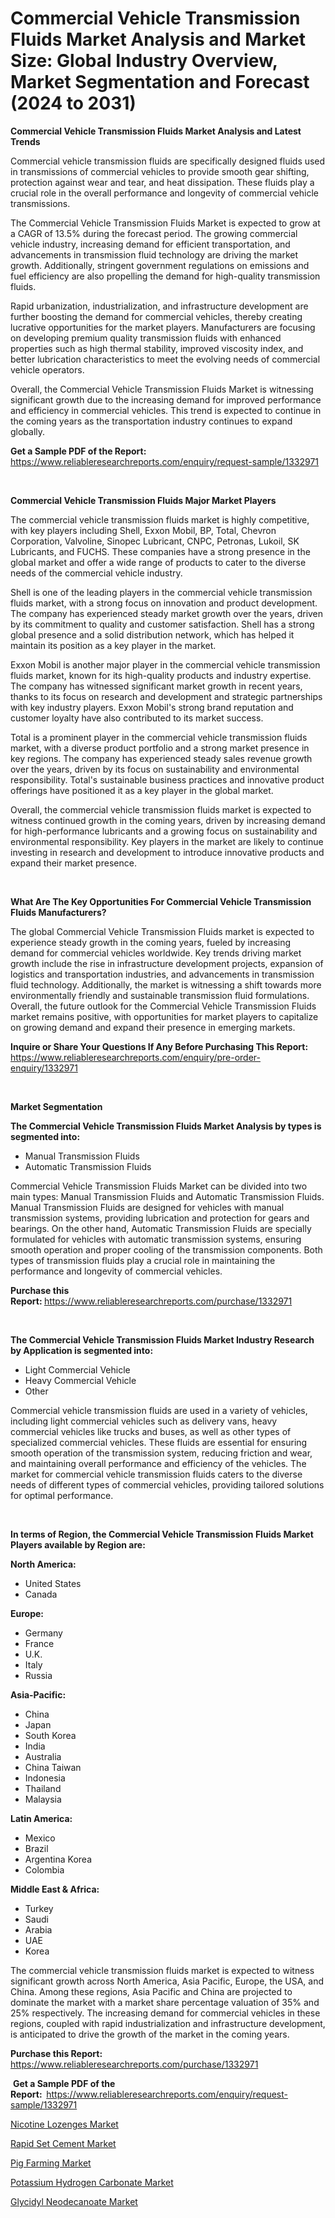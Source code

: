 <p><h1>Commercial Vehicle Transmission Fluids Market Analysis and Market Size: Global Industry Overview, Market Segmentation and Forecast (2024 to 2031)</h1></p><p><strong>Commercial Vehicle Transmission Fluids Market Analysis and Latest Trends</strong></p>
<p><p>Commercial vehicle transmission fluids are specifically designed fluids used in transmissions of commercial vehicles to provide smooth gear shifting, protection against wear and tear, and heat dissipation. These fluids play a crucial role in the overall performance and longevity of commercial vehicle transmissions.</p><p>The Commercial Vehicle Transmission Fluids Market is expected to grow at a CAGR of 13.5% during the forecast period. The growing commercial vehicle industry, increasing demand for efficient transportation, and advancements in transmission fluid technology are driving the market growth. Additionally, stringent government regulations on emissions and fuel efficiency are also propelling the demand for high-quality transmission fluids.</p><p>Rapid urbanization, industrialization, and infrastructure development are further boosting the demand for commercial vehicles, thereby creating lucrative opportunities for the market players. Manufacturers are focusing on developing premium quality transmission fluids with enhanced properties such as high thermal stability, improved viscosity index, and better lubrication characteristics to meet the evolving needs of commercial vehicle operators.</p><p>Overall, the Commercial Vehicle Transmission Fluids Market is witnessing significant growth due to the increasing demand for improved performance and efficiency in commercial vehicles. This trend is expected to continue in the coming years as the transportation industry continues to expand globally.</p></p>
<p><strong>Get a Sample PDF of the Report:&nbsp;</strong> <a href="https://www.reliableresearchreports.com/enquiry/request-sample/1332971">https://www.reliableresearchreports.com/enquiry/request-sample/1332971</a></p>
<p>&nbsp;</p>
<p><strong>Commercial Vehicle Transmission Fluids Major Market Players</strong></p>
<p><p>The commercial vehicle transmission fluids market is highly competitive, with key players including Shell, Exxon Mobil, BP, Total, Chevron Corporation, Valvoline, Sinopec Lubricant, CNPC, Petronas, Lukoil, SK Lubricants, and FUCHS. These companies have a strong presence in the global market and offer a wide range of products to cater to the diverse needs of the commercial vehicle industry.</p><p>Shell is one of the leading players in the commercial vehicle transmission fluids market, with a strong focus on innovation and product development. The company has experienced steady market growth over the years, driven by its commitment to quality and customer satisfaction. Shell has a strong global presence and a solid distribution network, which has helped it maintain its position as a key player in the market.</p><p>Exxon Mobil is another major player in the commercial vehicle transmission fluids market, known for its high-quality products and industry expertise. The company has witnessed significant market growth in recent years, thanks to its focus on research and development and strategic partnerships with key industry players. Exxon Mobil's strong brand reputation and customer loyalty have also contributed to its market success.</p><p>Total is a prominent player in the commercial vehicle transmission fluids market, with a diverse product portfolio and a strong market presence in key regions. The company has experienced steady sales revenue growth over the years, driven by its focus on sustainability and environmental responsibility. Total's sustainable business practices and innovative product offerings have positioned it as a key player in the global market.</p><p>Overall, the commercial vehicle transmission fluids market is expected to witness continued growth in the coming years, driven by increasing demand for high-performance lubricants and a growing focus on sustainability and environmental responsibility. Key players in the market are likely to continue investing in research and development to introduce innovative products and expand their market presence.</p></p>
<p>&nbsp;</p>
<p><strong>What Are The Key Opportunities For Commercial Vehicle Transmission Fluids Manufacturers?</strong></p>
<p><p>The global Commercial Vehicle Transmission Fluids market is expected to experience steady growth in the coming years, fueled by increasing demand for commercial vehicles worldwide. Key trends driving market growth include the rise in infrastructure development projects, expansion of logistics and transportation industries, and advancements in transmission fluid technology. Additionally, the market is witnessing a shift towards more environmentally friendly and sustainable transmission fluid formulations. Overall, the future outlook for the Commercial Vehicle Transmission Fluids market remains positive, with opportunities for market players to capitalize on growing demand and expand their presence in emerging markets.</p></p>
<p><strong>Inquire or Share Your Questions If Any Before Purchasing This Report:</strong> <a href="https://www.reliableresearchreports.com/enquiry/pre-order-enquiry/1332971">https://www.reliableresearchreports.com/enquiry/pre-order-enquiry/1332971</a></p>
<p>&nbsp;</p>
<p><strong>Market Segmentation</strong></p>
<p><strong>The Commercial Vehicle Transmission Fluids Market Analysis by types is segmented into:</strong></p>
<p><ul><li>Manual Transmission Fluids</li><li>Automatic Transmission Fluids</li></ul></p>
<p><p>Commercial Vehicle Transmission Fluids Market can be divided into two main types: Manual Transmission Fluids and Automatic Transmission Fluids. Manual Transmission Fluids are designed for vehicles with manual transmission systems, providing lubrication and protection for gears and bearings. On the other hand, Automatic Transmission Fluids are specially formulated for vehicles with automatic transmission systems, ensuring smooth operation and proper cooling of the transmission components. Both types of transmission fluids play a crucial role in maintaining the performance and longevity of commercial vehicles.</p></p>
<p><strong>Purchase this Report:&nbsp;</strong><a href="https://www.reliableresearchreports.com/purchase/1332971">https://www.reliableresearchreports.com/purchase/1332971</a></p>
<p>&nbsp;</p>
<p><strong>The Commercial Vehicle Transmission Fluids Market Industry Research by Application is segmented into:</strong></p>
<p><ul><li>Light Commercial Vehicle</li><li>Heavy Commercial Vehicle</li><li>Other</li></ul></p>
<p><p>Commercial vehicle transmission fluids are used in a variety of vehicles, including light commercial vehicles such as delivery vans, heavy commercial vehicles like trucks and buses, as well as other types of specialized commercial vehicles. These fluids are essential for ensuring smooth operation of the transmission system, reducing friction and wear, and maintaining overall performance and efficiency of the vehicles. The market for commercial vehicle transmission fluids caters to the diverse needs of different types of commercial vehicles, providing tailored solutions for optimal performance.</p></p>
<p>&nbsp;</p>
<p><strong>In terms of Region, the Commercial Vehicle Transmission Fluids Market Players available by Region are:</strong></p>
<p>
    <p> <strong> North America: </strong>
        <ul>
            <li>United States</li>
            <li>Canada</li>
        </ul>
        </p> 
    <p> <strong> Europe: </strong>
        <ul>
            <li>Germany</li>
            <li>France</li>
            <li>U.K.</li>
            <li>Italy</li>
            <li>Russia</li>
        </ul>
        </p> 
    <p> <strong> Asia-Pacific: </strong>
        <ul>
            <li>China</li>
            <li>Japan</li>
            <li>South Korea</li>
            <li>India</li>
            <li>Australia</li>
            <li>China Taiwan</li>
            <li>Indonesia</li>
            <li>Thailand</li>
            <li>Malaysia</li>
        </ul>
        </p> 
    <p> <strong> Latin America: </strong>
        <ul>
            <li>Mexico</li>
            <li>Brazil</li>
            <li>Argentina Korea</li>
            <li>Colombia</li>
        </ul>
        </p> 
    <p> <strong> Middle East & Africa: </strong>
        <ul>
            <li>Turkey</li>
            <li>Saudi</li>
            <li>Arabia</li>
            <li>UAE</li>
            <li>Korea</li>
        </ul>
    </p>
    </p>
<p><p>The commercial vehicle transmission fluids market is expected to witness significant growth across North America, Asia Pacific, Europe, the USA, and China. Among these regions, Asia Pacific and China are projected to dominate the market with a market share percentage valuation of 35% and 25% respectively. The increasing demand for commercial vehicles in these regions, coupled with rapid industrialization and infrastructure development, is anticipated to drive the growth of the market in the coming years.</p></p>
<p><strong>Purchase this Report: </strong><a href="https://www.reliableresearchreports.com/purchase/1332971">https://www.reliableresearchreports.com/purchase/1332971</a></p>
<p>&nbsp;<strong>Get a Sample PDF of the Report:&nbsp;&nbsp;</strong><a href="https://www.reliableresearchreports.com/enquiry/request-sample/1332971">https://www.reliableresearchreports.com/enquiry/request-sample/1332971</a></p>
<p><strong></strong></p>
<p><p><a href="https://github.com/Sinjinluong3e0awx2m195k76/Market-Research-Report-List-1/blob/main/nicotine-lozenges-market.md">Nicotine Lozenges Market</a></p><p><a href="https://medium.com/p/56ccbc548fc8/edit">Rapid Set Cement Market</a></p><p><a href="https://github.com/CliffMedina6/Market-Research-Report-List-3/blob/main/pig-farming-market.md">Pig Farming Market</a></p><p><a href="https://medium.com/p/46cde4b92b11/edit">Potassium Hydrogen Carbonate Market</a></p><p><a href="https://medium.com/p/6c3a04870efc/edit">Glycidyl Neodecanoate Market</a></p></p>